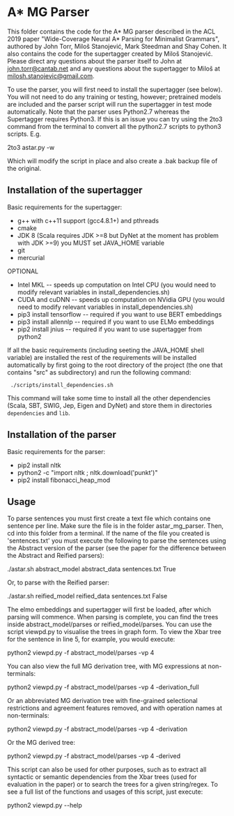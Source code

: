 A* MG Parser
=========

This folder contains the code for the A* MG parser described in the ACL 2019 paper "Wide-Coverage Neural A* Parsing for Minimalist Grammars", authored by John Torr, Miloš Stanojević, Mark Steedman and Shay Cohen.  It also contains the code for the supertagger created by Miloš Stanojević.  Please direct any questions about the parser itself to John at john.torr@cantab.net and any questions about the supertagger to Miloš at milosh.stanojevic@gmail.com.

To use the parser, you will first need to install the supertagger (see below).  You will not need to do any training or testing, however; pretrained models are included and the parser script will run the supertagger in test mode automatically. Note that the parser uses Python2.7 whereas the Supertagger requires Python3.  If this is an issue you can try using the 2to3 command from the terminal to convert all the python2.7 scripts to python3 scripts.  E.g.

2to3 astar.py -w

Which will modify the script in place and also create a .bak backup file of the original.

Installation of the supertagger
---------------

Basic requirements for the supertagger:
- g++ with c++11 support (gcc4.8.1+) and pthreads
- cmake
- JDK 8 (Scala requires JDK >=8 but DyNet at the moment has problem with JDK >=9) you MUST set JAVA_HOME variable
- git
- mercurial

OPTIONAL
- Intel MKL -- speeds up computation on Intel CPU (you would need to modify relevant variables in install_dependencies.sh)
- CUDA and cuDNN -- speeds up computation on NVidia GPU (you would need to modify relevant variables in install_dependencies.sh)
- pip3 install tensorflow      -- required if you want to use BERT embeddings
- pip3 install allennlp        -- required if you want to use ELMo embeddings
- pip2 install jnius           -- required if you want to use supertagger from python2

If all the basic requirements (including seeting the JAVA_HOME shell variable) are installed the rest
of the requirements will be installed automatically by first going to the root directory of the project
(the one that contains "src" as subdirectory) and run the following command:

     ./scripts/install_dependencies.sh

This command will take some time to install all the other dependencies (Scala, SBT, SWIG, Jep, Eigen and DyNet) and store them in directories `dependencies` and `lib`.

Installation of the parser
---------------

Basic requirements for the parser:

- pip2 install nltk
- python2 -c "import nltk ; nltk.download('punkt')"
- pip2 install fibonacci_heap_mod


Usage
----------

To parse sentences you must first create a text file which contains one sentence per line.  Make sure the file is in the folder astar_mg_parser.  Then, cd into this folder from a terminal.  If the name of the file you created is 'sentences.txt' you must execute the following to parse the sentences using the Abstract version of the parser (see the paper for the difference between the Abstract and Reified parsers):

./astar.sh abstract_model abstract_data sentences.txt True

Or, to parse with the Reified parser:

./astar.sh reified_model reified_data sentences.txt False

The elmo embeddings and supertagger will first be loaded, after which parsing will commence.  When parsing is complete, you can find the trees inside abstract_model/parses or reified_model/parses.  You can use the script viewpd.py to visualise the trees in graph form.  To view the Xbar tree for the sentence in line 5, for example, you would execute:

python2 viewpd.py -f abstract_model/parses -vp 4

You can also view the full MG derivation tree, with MG expressions at non-terminals:

python2 viewpd.py -f abstract_model/parses -vp 4 -derivation_full

Or an abbreviated MG derivation tree with fine-grained selectional restrictions and agreement features removed, and with operation names at non-terminals:

python2 viewpd.py -f abstract_model/parses -vp 4 -derivation

Or the MG derived tree:

python2 viewpd.py -f abstract_model/parses -vp 4 -derived

This script can also be used for other purposes, such as to extract all syntactic or semantic dependencies from the Xbar trees (used for evaluation in the paper) or to search the trees for a given string/regex.  To see a full list of the functions and usages of this script, just execute:

python2 viewpd.py --help

